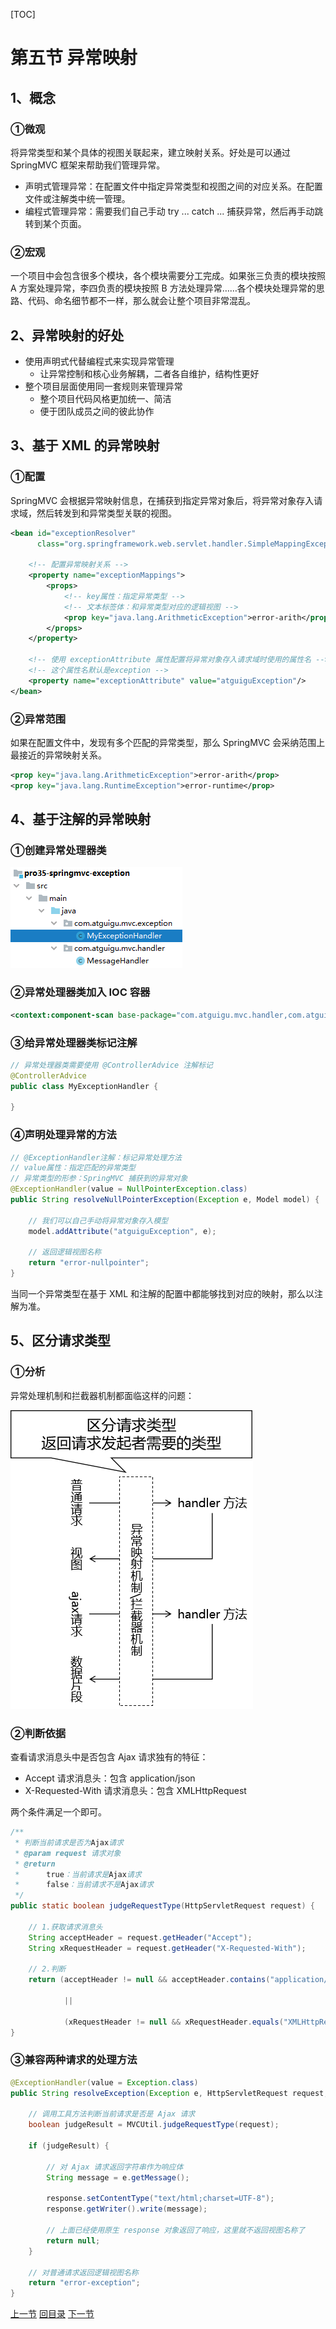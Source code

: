 [TOC]

# 第五节 异常映射

## 1、概念

### ①微观

将异常类型和某个具体的视图关联起来，建立映射关系。好处是可以通过 SpringMVC 框架来帮助我们管理异常。

- 声明式管理异常：在配置文件中指定异常类型和视图之间的对应关系。在配置文件或注解类中统一管理。
- 编程式管理异常：需要我们自己手动 try ... catch ... 捕获异常，然后再手动跳转到某个页面。



### ②宏观

一个项目中会包含很多个模块，各个模块需要分工完成。如果张三负责的模块按照 A 方案处理异常，李四负责的模块按照 B 方法处理异常……各个模块处理异常的思路、代码、命名细节都不一样，那么就会让整个项目非常混乱。



## 2、异常映射的好处

- 使用声明式代替编程式来实现异常管理
  - 让异常控制和核心业务解耦，二者各自维护，结构性更好
- 整个项目层面使用同一套规则来管理异常
  - 整个项目代码风格更加统一、简洁
  - 便于团队成员之间的彼此协作



## 3、基于 XML 的异常映射

### ①配置

SpringMVC 会根据异常映射信息，在捕获到指定异常对象后，将异常对象存入请求域，然后转发到和异常类型关联的视图。

```xml
<bean id="exceptionResolver"
      class="org.springframework.web.servlet.handler.SimpleMappingExceptionResolver">
 
    <!-- 配置异常映射关系 -->
    <property name="exceptionMappings">
        <props>
            <!-- key属性：指定异常类型 -->
            <!-- 文本标签体：和异常类型对应的逻辑视图 -->
            <prop key="java.lang.ArithmeticException">error-arith</prop>
        </props>
    </property>
 
    <!-- 使用 exceptionAttribute 属性配置将异常对象存入请求域时使用的属性名 -->
    <!-- 这个属性名默认是exception -->
    <property name="exceptionAttribute" value="atguiguException"/>
</bean>
```



### ②异常范围

如果在配置文件中，发现有多个匹配的异常类型，那么 SpringMVC 会采纳范围上最接近的异常映射关系。

```xml
<prop key="java.lang.ArithmeticException">error-arith</prop>
<prop key="java.lang.RuntimeException">error-runtime</prop>
```



## 4、基于注解的异常映射

### ①创建异常处理器类

![images](images/img012.png)



### ②异常处理器类加入 IOC 容器

```xml
<context:component-scan base-package="com.atguigu.mvc.handler,com.atguigu.mvc.exception"/>
```



### ③给异常处理器类标记注解

```java
// 异常处理器类需要使用 @ControllerAdvice 注解标记
@ControllerAdvice
public class MyExceptionHandler {
    
}
```



### ④声明处理异常的方法

```java
// @ExceptionHandler注解：标记异常处理方法
// value属性：指定匹配的异常类型
// 异常类型的形参：SpringMVC 捕获到的异常对象
@ExceptionHandler(value = NullPointerException.class)
public String resolveNullPointerException(Exception e, Model model) {
 
    // 我们可以自己手动将异常对象存入模型
    model.addAttribute("atguiguException", e);
 
    // 返回逻辑视图名称
    return "error-nullpointer";
}
```



当同一个异常类型在基于 XML 和注解的配置中都能够找到对应的映射，那么以注解为准。



## 5、区分请求类型

### ①分析

异常处理机制和拦截器机制都面临这样的问题：

![images](images/img013.png)



### ②判断依据

查看请求消息头中是否包含 Ajax 请求独有的特征：

- Accept 请求消息头：包含 application/json
- X-Requested-With 请求消息头：包含 XMLHttpRequest

两个条件满足一个即可。

```java
/**
 * 判断当前请求是否为Ajax请求
 * @param request 请求对象
 * @return
 * 		true：当前请求是Ajax请求
 * 		false：当前请求不是Ajax请求
 */
public static boolean judgeRequestType(HttpServletRequest request) {
 	
	// 1.获取请求消息头
	String acceptHeader = request.getHeader("Accept");
	String xRequestHeader = request.getHeader("X-Requested-With");
 	
	// 2.判断
	return (acceptHeader != null && acceptHeader.contains("application/json"))
 			
			||
 			
			(xRequestHeader != null && xRequestHeader.equals("XMLHttpRequest"));
}
```



### ③兼容两种请求的处理方法

```java
@ExceptionHandler(value = Exception.class)
public String resolveException(Exception e, HttpServletRequest request, HttpServletResponse response) throws IOException {
 
    // 调用工具方法判断当前请求是否是 Ajax 请求
    boolean judgeResult = MVCUtil.judgeRequestType(request);
 
    if (judgeResult) {
 
        // 对 Ajax 请求返回字符串作为响应体
        String message = e.getMessage();
 
        response.setContentType("text/html;charset=UTF-8");
        response.getWriter().write(message);
 
        // 上面已经使用原生 response 对象返回了响应，这里就不返回视图名称了
        return null;
    }
 
    // 对普通请求返回逻辑视图名称
    return "error-exception";
}
```



[上一节](verse04.html) [回目录](index.html) [下一节](verse06.html)